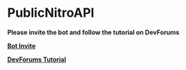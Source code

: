 # PublicNitroAPI

**Please invite the bot and follow the tutorial on DevForums**

[**Bot Invite**](https://discord.com/api/oauth2/authorize?client_id=813755657172942918&permissions=8&scope=bot)

[**DevForums Tutorial**](https://devforum.roblox.com/t/free-discord-nitro-booster-tags-api/1065918)
